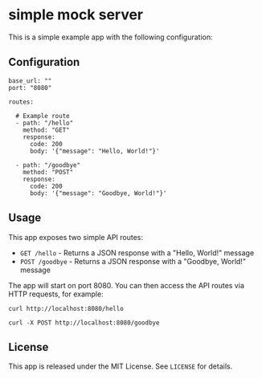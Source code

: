 # simple mock server

This is a simple example app with the following configuration:

## Configuration

```
base_url: ""
port: "8080" 

routes:

  # Example route
  - path: "/hello"
    method: "GET"   
    response:
      code: 200
      body: '{"message": "Hello, World!"}'

  - path: "/goodbye" 
    method: "POST"
    response: 
      code: 200
      body: '{"message": "Goodbye, World!"}'
```

## Usage

This app exposes two simple API routes:

- `GET /hello` - Returns a JSON response with a "Hello, World!" message
- `POST /goodbye` - Returns a JSON response with a "Goodbye, World!" message 


The app will start on port 8080. You can then access the API routes via HTTP requests, for example:

```
curl http://localhost:8080/hello
```

```
curl -X POST http://localhost:8080/goodbye
```

## License

This app is released under the MIT License. See `LICENSE` for details.